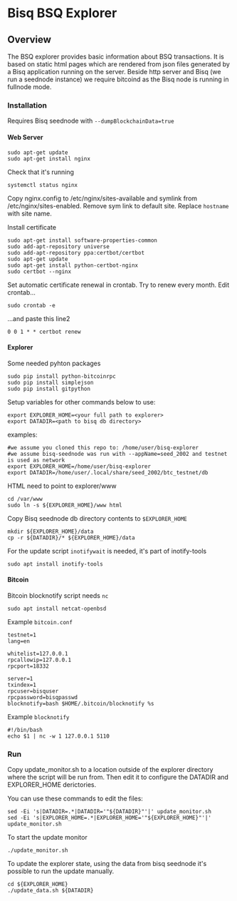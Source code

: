 # Bisq BSQ Explorer

## Overview
The BSQ explorer provides basic information about BSQ transactions.
It is based on static html pages which are rendered from json files generated by a Bisq application running on the
server. Beside  http server and Bisq (we run a seednode instance) we require bitcoind as the Bisq node is running in
fullnode mode.


### Installation
Requires Bisq seednode with `--dumpBlockchainData=true`

#### Web Server
```
sudo apt-get update
sudo apt-get install nginx
```

Check that it's running

```
systemctl status nginx
```
Copy nginx.config to /etc/nginx/sites-available and symlink from /etc/nginx/sites-enabled. Remove sym link to
default site. Replace `hostname` with site name.

Install certificate

```
sudo apt-get install software-properties-common
sudo add-apt-repository universe
sudo add-apt-repository ppa:certbot/certbot
sudo apt-get update
sudo apt-get install python-certbot-nginx
sudo certbot --nginx
```

Set automatic certificate renewal in crontab. Try to renew every month. Edit crontab...

```
sudo crontab -e
```
...and paste this line2
```
0 0 1 * * certbot renew
```

#### Explorer
Some needed pyhton packages
```
sudo pip install python-bitcoinrpc
sudo pip install simplejson
sudo pip install gitpython
```

Setup variables for other commands below to use:
```
export EXPLORER_HOME=<your full path to explorer>
export DATADIR=<path to bisq db directory>
```

examples:
```
#we assume you cloned this repo to: /home/user/bisq-explorer
#we assume bisq-seednode was run with --appName=seed_2002 and testnet is used as network
export EXPLORER_HOME=/home/user/bisq-explorer
export DATADIR=/home/user/.local/share/seed_2002/btc_testnet/db
```

HTML need to point to explorer/www
```
cd /var/www
sudo ln -s ${EXPLORER_HOME}/www html
```

Copy Bisq seednode db directory contents to `$EXPLORER_HOME`
```
mkdir ${EXPLORER_HOME}/data
cp -r ${DATADIR}/* ${EXPLORER_HOME}/data
```

For the update script `inotifywait` is needed, it's part of inotify-tools
```
sudo apt install inotify-tools
```

#### Bitcoin
Bitcoin blocknotify script needs `nc`
```
sudo apt install netcat-openbsd
```

Example `bitcoin.conf`
```
testnet=1
lang=en

whitelist=127.0.0.1
rpcallowip=127.0.0.1
rpcport=18332  

server=1
txindex=1
rpcuser=bisquser
rpcpassword=bisqpasswd
blocknotify=bash $HOME/.bitcoin/blocknotify %s
```
Example `blocknotify`

```
#!/bin/bash
echo $1 | nc -w 1 127.0.0.1 5110

```
### Run

Copy update_monitor.sh to a location outside of the explorer directory where the
script will be run from. Then edit it to configure the DATADIR and EXPLORER_HOME derictories.

You can use these commands to edit the files:
```
sed -Ei 's|DATADIR=.*|DATADIR='"${DATADIR}"'|' update_monitor.sh
sed -Ei 's|EXPLORER_HOME=.*|EXPLORER_HOME='"${EXPLORER_HOME}"'|' update_monitor.sh
```

To start the update monitor
```
./update_monitor.sh
```

To update the explorer state, using the data from bisq seednode it's possible
to run the update manually.
```
cd ${EXPLORER_HOME}
./update_data.sh ${DATADIR}
```
